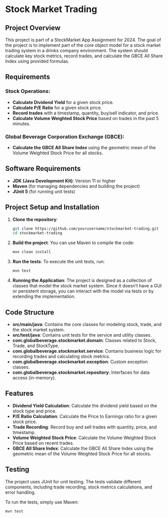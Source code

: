 # Stock Market Trading

## Project Overview

This project is part of a StockMarket App Assignment for 2024. The goal of the project is to implement part of the core object model for a stock market trading system in a drinks company environment. The system should calculate key stock metrics, record trades, and calculate the GBCE All Share Index using provided formulas.

## Requirements

### Stock Operations:
- **Calculate Dividend Yield** for a given stock price.
- **Calculate P/E Ratio** for a given stock price.
- **Record trades** with a timestamp, quantity, buy/sell indicator, and price.
- **Calculate Volume Weighted Stock Price** based on trades in the past 5 minutes.

### Global Beverage Corporation Exchange (GBCE):
- **Calculate the GBCE All Share Index** using the geometric mean of the Volume Weighted Stock Price for all stocks.

## Software Requirements

- **JDK (Java Development Kit)**: Version 11 or higher
- **Maven** (for managing dependencies and building the project)
- **JUnit 5** (for running unit tests)

## Project Setup and Installation

1. **Clone the repository**:
    ```bash
    git clone https://github.com/yourusername/stockmarket-trading.git
    cd stockmarket-trading
    ```

2. **Build the project**:
    You can use Maven to compile the code:
    ```bash
    mvn clean install
    ```

3. **Run the tests**:
    To execute the unit tests, run:
    ```bash
    mvn test
    ```

4. **Running the Application**:
    The project is designed as a collection of classes that model the stock market system. Since it doesn’t have a GUI or persistent storage, you can interact with the model via tests or by extending the implementation.

## Code Structure

- **src/main/java**: Contains the core classes for modeling stock, trade, and the stock market system.
- **src/test/java**: Contains unit tests for the service and utility classes.
- **com.globalbeverage.stockmarket.domain**: Classes related to Stock, Trade, and StockType.
- **com.globalbeverage.stockmarket.service**: Contains business logic for recording trades and calculating stock metrics.
- **com.globalbeverage.stockmarket.exception**: Custom exception classes.
- **com.globalbeverage.stockmarket.repository**: Interfaces for data access (in-memory).

## Features

- **Dividend Yield Calculation**: Calculate the dividend yield based on the stock type and price.
- **P/E Ratio Calculation**: Calculate the Price to Earnings ratio for a given stock price.
- **Trade Recording**: Record buy and sell trades with quantity, price, and timestamp.
- **Volume Weighted Stock Price**: Calculate the Volume Weighted Stock Price based on recent trades.
- **GBCE All Share Index**: Calculate the GBCE All Share Index using the geometric mean of the Volume Weighted Stock Price for all stocks.

## Testing

The project uses JUnit for unit testing. The tests validate different components, including trade recording, stock metrics calculations, and error handling.

To run the tests, simply use Maven:

```bash
mvn test
